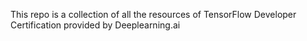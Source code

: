 This repo is a collection of all the resources of TensorFlow Developer Certification provided by Deeplearning.ai